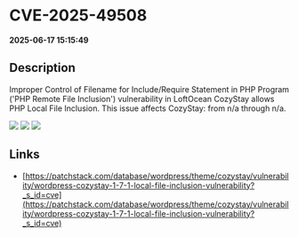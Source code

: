 # CVE-2025-49508

**2025-06-17 15:15:49**

## Description
Improper Control of Filename for Include/Require Statement in PHP Program ('PHP Remote File Inclusion') vulnerability in LoftOcean CozyStay allows PHP Local File Inclusion. This issue affects CozyStay: from n/a through n/a.

![](https://img.shields.io/static/v1?label=Score&message=8.1&color=red)
![](https://img.shields.io/static/v1?label=Severity&message=HIGH&color=red)
![](https://img.shields.io/static/v1?label=CWE&message=RFI&color=green)

## Links
- [https://patchstack.com/database/wordpress/theme/cozystay/vulnerability/wordpress-cozystay-1-7-1-local-file-inclusion-vulnerability?_s_id=cve](https://patchstack.com/database/wordpress/theme/cozystay/vulnerability/wordpress-cozystay-1-7-1-local-file-inclusion-vulnerability?_s_id=cve)
